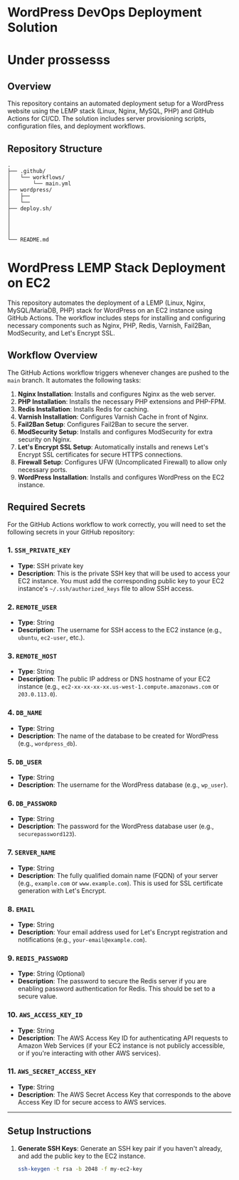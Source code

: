 # WordPress DevOps Deployment Solution
# Under prossesss
## Overview
This repository contains an automated deployment setup for a WordPress website using the LEMP stack (Linux, Nginx, MySQL, PHP) and GitHub Actions for CI/CD. The solution includes server provisioning scripts, configuration files, and deployment workflows.

## Repository Structure
```
.
├── .github/
│   └── workflows/
│       └── main.yml
├── wordpress/
│   ├── 
│   └── 
├── deploy.sh/
│
│
│
│       
└── README.md
```

# WordPress LEMP Stack Deployment on EC2

This repository automates the deployment of a LEMP (Linux, Nginx, MySQL/MariaDB, PHP) stack for WordPress on an EC2 instance using GitHub Actions. The workflow includes steps for installing and configuring necessary components such as Nginx, PHP, Redis, Varnish, Fail2Ban, ModSecurity, and Let's Encrypt SSL.

## Workflow Overview

The GitHub Actions workflow triggers whenever changes are pushed to the `main` branch. It automates the following tasks:

1. **Nginx Installation**: Installs and configures Nginx as the web server.
2. **PHP Installation**: Installs the necessary PHP extensions and PHP-FPM.
3. **Redis Installation**: Installs Redis for caching.
4. **Varnish Installation**: Configures Varnish Cache in front of Nginx.
5. **Fail2Ban Setup**: Configures Fail2Ban to secure the server.
6. **ModSecurity Setup**: Installs and configures ModSecurity for extra security on Nginx.
7. **Let's Encrypt SSL Setup**: Automatically installs and renews Let's Encrypt SSL certificates for secure HTTPS connections.
8. **Firewall Setup**: Configures UFW (Uncomplicated Firewall) to allow only necessary ports.
9. **WordPress Installation**: Installs and configures WordPress on the EC2 instance.

## Required Secrets

For the GitHub Actions workflow to work correctly, you will need to set the following secrets in your GitHub repository:

### 1. **`SSH_PRIVATE_KEY`**
   - **Type**: SSH private key
   - **Description**: This is the private SSH key that will be used to access your EC2 instance. You must add the corresponding public key to your EC2 instance's `~/.ssh/authorized_keys` file to allow SSH access.

### 2. **`REMOTE_USER`**
   - **Type**: String
   - **Description**: The username for SSH access to the EC2 instance (e.g., `ubuntu`, `ec2-user`, etc.).

### 3. **`REMOTE_HOST`**
   - **Type**: String
   - **Description**: The public IP address or DNS hostname of your EC2 instance (e.g., `ec2-xx-xx-xx-xx.us-west-1.compute.amazonaws.com` or `203.0.113.0`).

### 4. **`DB_NAME`**
   - **Type**: String
   - **Description**: The name of the database to be created for WordPress (e.g., `wordpress_db`).

### 5. **`DB_USER`**
   - **Type**: String
   - **Description**: The username for the WordPress database (e.g., `wp_user`).

### 6. **`DB_PASSWORD`**
   - **Type**: String
   - **Description**: The password for the WordPress database user (e.g., `securepassword123`).

### 7. **`SERVER_NAME`**
   - **Type**: String
   - **Description**: The fully qualified domain name (FQDN) of your server (e.g., `example.com` or `www.example.com`). This is used for SSL certificate generation with Let's Encrypt.

### 8. **`EMAIL`**
   - **Type**: String
   - **Description**: Your email address used for Let's Encrypt registration and notifications (e.g., `your-email@example.com`).

### 9. **`REDIS_PASSWORD`**
   - **Type**: String (Optional)
   - **Description**: The password to secure the Redis server if you are enabling password authentication for Redis. This should be set to a secure value.

### 10. **`AWS_ACCESS_KEY_ID`**
   - **Type**: String
   - **Description**: The AWS Access Key ID for authenticating API requests to Amazon Web Services (if your EC2 instance is not publicly accessible, or if you're interacting with other AWS services).

### 11. **`AWS_SECRET_ACCESS_KEY`**
   - **Type**: String
   - **Description**: The AWS Secret Access Key that corresponds to the above Access Key ID for secure access to AWS services.

---

## Setup Instructions

1. **Generate SSH Keys**: Generate an SSH key pair if you haven't already, and add the public key to the EC2 instance.

   ```bash
   ssh-keygen -t rsa -b 2048 -f my-ec2-key

